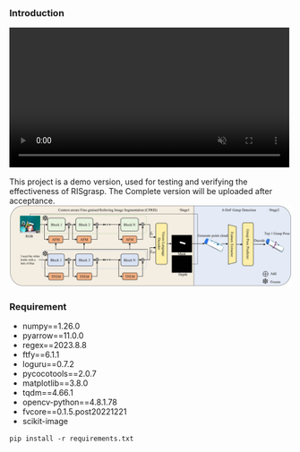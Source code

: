 <br>

### Introduction
<video src="https://github.com/asamu12/CARIS/blob/main/issue/grasp.mp4" autoplay loop muted width="500">
  Your browser does not support the video tag.
</video>

This project is a demo version, used for testing and verifying the effectiveness of RISgrasp. The Complete version will be uploaded after acceptance.
![Image](https://github.com/asamu12/CARIS/blob/main/fig/Overview.jpg)
### Requirement

- numpy==1.26.0
- pyarrow==11.0.0
- regex==2023.8.8
- ftfy==6.1.1
- loguru==0.7.2
- pycocotools==2.0.7
- matplotlib==3.8.0
- tqdm==4.66.1
- opencv-python==4.8.1.78
- fvcore==0.1.5.post20221221
- scikit-image
```
pip install -r requirements.txt
